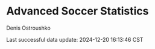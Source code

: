 # Advanced Soccer Statistics
Denis Ostroushko

<!-- gfm -->

Last successful data update: 2024-12-20 16:13:46 CST
